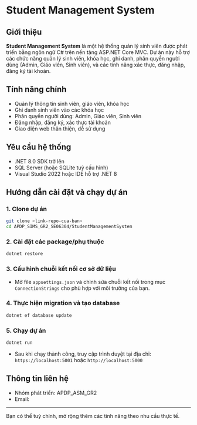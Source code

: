 # Student Management System

## Giới thiệu

**Student Management System** là một hệ thống quản lý sinh viên được phát triển bằng ngôn ngữ C# trên nền tảng ASP.NET Core MVC. Dự án này hỗ trợ các chức năng quản lý sinh viên, khóa học, ghi danh, phân quyền người dùng (Admin, Giáo viên, Sinh viên), và các tính năng xác thực, đăng nhập, đăng ký tài khoản.

## Tính năng chính
- Quản lý thông tin sinh viên, giáo viên, khóa học
- Ghi danh sinh viên vào các khóa học
- Phân quyền người dùng: Admin, Giáo viên, Sinh viên
- Đăng nhập, đăng ký, xác thực tài khoản
- Giao diện web thân thiện, dễ sử dụng

## Yêu cầu hệ thống
- .NET 8.0 SDK trở lên
- SQL Server (hoặc SQLite tuỳ cấu hình)
- Visual Studio 2022 hoặc IDE hỗ trợ .NET 8

## Hướng dẫn cài đặt và chạy dự án

### 1. Clone dự án
```bash
git clone <link-repo-cua-ban>
cd APDP_SIMS_GR2_SE06304/StudentManagementSystem
```

### 2. Cài đặt các package/phụ thuộc
```bash
dotnet restore
```

### 3. Cấu hình chuỗi kết nối cơ sở dữ liệu
- Mở file `appsettings.json` và chỉnh sửa chuỗi kết nối trong mục `ConnectionStrings` cho phù hợp với môi trường của bạn.

### 4. Thực hiện migration và tạo database
```bash
dotnet ef database update
```

### 5. Chạy dự án
```bash
dotnet run
```
- Sau khi chạy thành công, truy cập trình duyệt tại địa chỉ: `https://localhost:5001` hoặc `http://localhost:5000`

## Thông tin liên hệ
- Nhóm phát triển: APDP_ASM_GR2
- Email: <email-nhom>

---
Bạn có thể tuỳ chỉnh, mở rộng thêm các tính năng theo nhu cầu thực tế. 